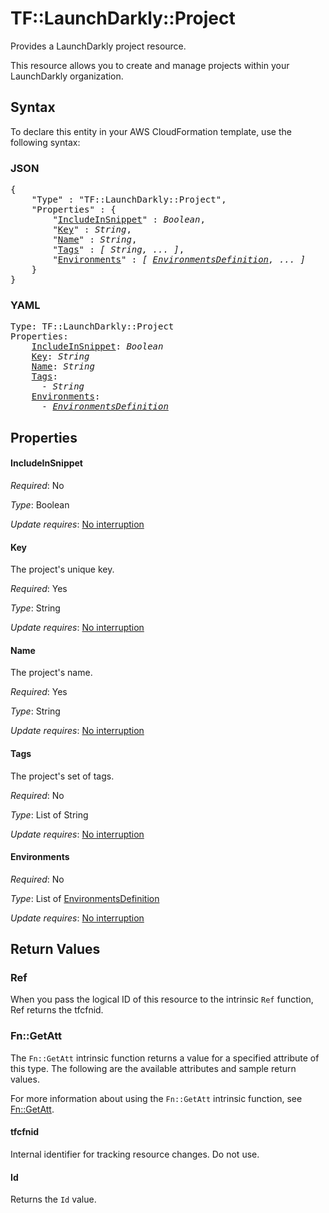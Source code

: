 # TF::LaunchDarkly::Project

Provides a LaunchDarkly project resource.

This resource allows you to create and manage projects within your LaunchDarkly organization.

## Syntax

To declare this entity in your AWS CloudFormation template, use the following syntax:

### JSON

<pre>
{
    "Type" : "TF::LaunchDarkly::Project",
    "Properties" : {
        "<a href="#includeinsnippet" title="IncludeInSnippet">IncludeInSnippet</a>" : <i>Boolean</i>,
        "<a href="#key" title="Key">Key</a>" : <i>String</i>,
        "<a href="#name" title="Name">Name</a>" : <i>String</i>,
        "<a href="#tags" title="Tags">Tags</a>" : <i>[ String, ... ]</i>,
        "<a href="#environments" title="Environments">Environments</a>" : <i>[ <a href="environmentsdefinition.md">EnvironmentsDefinition</a>, ... ]</i>
    }
}
</pre>

### YAML

<pre>
Type: TF::LaunchDarkly::Project
Properties:
    <a href="#includeinsnippet" title="IncludeInSnippet">IncludeInSnippet</a>: <i>Boolean</i>
    <a href="#key" title="Key">Key</a>: <i>String</i>
    <a href="#name" title="Name">Name</a>: <i>String</i>
    <a href="#tags" title="Tags">Tags</a>: <i>
      - String</i>
    <a href="#environments" title="Environments">Environments</a>: <i>
      - <a href="environmentsdefinition.md">EnvironmentsDefinition</a></i>
</pre>

## Properties

#### IncludeInSnippet

_Required_: No

_Type_: Boolean

_Update requires_: [No interruption](https://docs.aws.amazon.com/AWSCloudFormation/latest/UserGuide/using-cfn-updating-stacks-update-behaviors.html#update-no-interrupt)

#### Key

The project's unique key.

_Required_: Yes

_Type_: String

_Update requires_: [No interruption](https://docs.aws.amazon.com/AWSCloudFormation/latest/UserGuide/using-cfn-updating-stacks-update-behaviors.html#update-no-interrupt)

#### Name

The project's name.

_Required_: Yes

_Type_: String

_Update requires_: [No interruption](https://docs.aws.amazon.com/AWSCloudFormation/latest/UserGuide/using-cfn-updating-stacks-update-behaviors.html#update-no-interrupt)

#### Tags

The project's set of tags.

_Required_: No

_Type_: List of String

_Update requires_: [No interruption](https://docs.aws.amazon.com/AWSCloudFormation/latest/UserGuide/using-cfn-updating-stacks-update-behaviors.html#update-no-interrupt)

#### Environments

_Required_: No

_Type_: List of <a href="environmentsdefinition.md">EnvironmentsDefinition</a>

_Update requires_: [No interruption](https://docs.aws.amazon.com/AWSCloudFormation/latest/UserGuide/using-cfn-updating-stacks-update-behaviors.html#update-no-interrupt)

## Return Values

### Ref

When you pass the logical ID of this resource to the intrinsic `Ref` function, Ref returns the tfcfnid.

### Fn::GetAtt

The `Fn::GetAtt` intrinsic function returns a value for a specified attribute of this type. The following are the available attributes and sample return values.

For more information about using the `Fn::GetAtt` intrinsic function, see [Fn::GetAtt](https://docs.aws.amazon.com/AWSCloudFormation/latest/UserGuide/intrinsic-function-reference-getatt.html).

#### tfcfnid

Internal identifier for tracking resource changes. Do not use.

#### Id

Returns the <code>Id</code> value.

